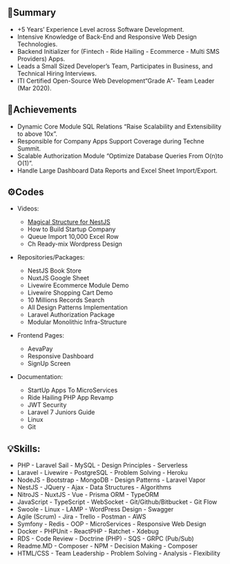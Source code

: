 ## 📜Summary

- +5 Years’ Experience Level across Software Development.
- Intensive Knowledge of Back-End and Responsive Web Design Technologies.
- Backend Initializer for (Fintech - Ride Hailing - Ecommerce - Multi SMS Providers) Apps.
- Leads a Small Sized Developer’s Team, Participates in Business, and Technical Hiring Interviews.
- ITI Certified Open-Source Web Development“Grade A”- Team Leader (Mar 2020).

## 🏅Achievements
- Dynamic Core Module SQL Relations “Raise Scalability and Extensibility to above 10x”.
- Responsible for Company Apps Support Coverage during Techne Summit.
- Scalable Authorization Module “Optimize Database Queries From O(n)to O(1)”.
- Handle Large Dashboard Data Reports and Excel Sheet Import/Export.

## ⚙️Codes

- Videos:
  - [Magical Structure for NestJS](https://youtu.be/UfOL4bM6BFA?si=JZaDbGHRzoQzMNa2)
  - How to Build Startup Company
  - Queue Import 10,000 Excel Row
  - Ch Ready-mix Wordpress Design

- Repositories/Packages:
  - NestJS Book Store
  - NuxtJS Google Sheet
  - Livewire Ecommerce Module Demo
  - Livewire Shopping Cart Demo
  - 10 Millions Records Search
  - All Design Patterns Implementation
  - Laravel Authorization Package
  - Modular Monolithic Infra-Structure
  
- Frontend Pages:
  - AevaPay
  - Responsive Dashboard
  - SignUp Screen

- Documentation:
  - StartUp Apps To MicroServices
  - Ride Hailing PHP App Revamp
  - JWT Security
  - Laravel 7 Juniors Guide
  - Linux
  - Git

## 💡Skills:
- PHP - Laravel Sail - MySQL - Design Principles - Serverless
- Laravel - Livewire - PostgreSQL - Problem Solving - Heroku
- NodeJS - Bootstrap - MongoDB - Design Patterns - Laravel Vapor
- NestJS - JQuery - Ajax - Data Structures - Algorithms
- NitroJS - NuxtJS - Vue - Prisma ORM - TypeORM
- JavaScript - TypeScript - WebSocket - Git/Github/Bitbucket - Git Flow
- Swoole - Linux - LAMP - WordPress Design - Swagger
- Agile (Scrum) - Jira - Trello - Postman - AWS
- Symfony - Redis - OOP - MicroServices - Responsive Web Design
- Docker - PHPUnit - ReactPHP - Ratchet - Xdebug
- RDS - Code Review - Doctrine (PHP) - SQS - GRPC (Pub/Sub)
- Readme.MD - Composer - NPM - Decision Making - Composer
- HTML/CSS - Team Leadership - Problem Solving - Analysis - Flexibility
